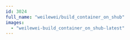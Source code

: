 ```yaml
---
id: 3024
full_name: "weilewei/build_container_on_shub"
images: 
  - "weilewei-build_container_on_shub-latest"
---
```

